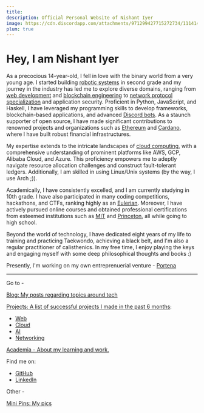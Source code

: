 ```yaml
---
title: 
description: Official Personal Website of Nishant Iyer
image: https://cdn.discordapp.com/attachments/971299427715272734/1114144376311001168/Nishant_Iyer.png
plum: true
---
```


# Hey, I am Nishant Iyer

As a precocious 14-year-old, I fell in love with the binary world from a very young age. I started building [robotic systems]('https://drive.google.com/drive/folders/1idyy4DyDHI7uGDj3E00iVGRDthxPJJ2b?usp=drive_link') in second grade and my journey in the industry has led me to explore diverse domains, ranging from [web development]('https://nishantiyer.netlify.app/projects#web-apps') and [blockchain engineering]('https://ethereum.org') to [network protocol specialization]('https://nishantiyer.netlify.app/projects#networking') and application security. Proficient in Python, JavaScript, and Haskell, I have leveraged my programming skills to develop frameworks, blockchain-based applications, and advanced [Discord bots]('https://nishantiyer.netlify.app/projects#bots-nlp-transformers'). As a staunch supporter of open source, I have made significant contributions to renowned projects and organizations such as [Ethereum](https://ethereum.org) and [Cardano](https://cardano.org), where I have built robust financial infrastructures.

My expertise extends to the intricate landscapes of [cloud computing](https://nishantiyer.netlify.app/projects#cloud), with a comprehensive understanding of prominent platforms like AWS, GCP, Alibaba Cloud, and Azure. This proficiency empowers me to adeptly navigate resource allocation challenges and construct fault-tolerant ledgers. Additionally, I am skilled in using Linux/Unix systems (by the way, I use Arch ;)).

Academically, I have consistently excelled, and I am currently studying in 10th grade. I have also participated in many coding competitions, hackathons, and CTFs, ranking highly as an [Eulerian]('https://projecteuler.net/about'). Moreover, I have actively pursued online courses and obtained professional certifications from esteemed institutions such as [MIT](https://professional.mit.edu/course-catalog/blockchain-disruptive-technology) and [Princeton](https://www.coursera.org/learn/comparch), all while going to high school.

Beyond the world of technology, I have dedicated eight years of my life to training and practicing Taekwondo, achieving a black belt, and I'm also a regular practitioner of calisthenics. In my free time, I enjoy playing the keys and engaging myself with some deep philosophical thoughts and books :)

Presently, I'm working on my own entreprenuerial venture - [Portena](https://portena.netlify.app)

---

Go to -

[Blog: My posts regarding topics around tech](https://nishantiyer.netlify.app/posts)

[Projects: A list of successful projects I made in the past 6 months](https://nishantiyer.netlify.app/projects):
- [Web](https://nishantiyer.netlify.app/projects#web-apps)
- [Cloud](https://nishantiyer.netlify.app/projects#cloud)
- [AI](https://nishantiyer.netlify.app/projects#bots-nlp-transformers)
- [Networking](https://nishantiyer.netlify.app/projects#networking)

[Academia - About my learning and work.](https://nishantiyer.netlify.app/academia)

Find me on:

- [GitHub](https://github.com/NishantIyer)
- [LinkedIn](https://www.linkedin.com/in/n1sh/)

Other -

[Mini Pins: My pics](https://nishantiyer.netlify.app/pics)
